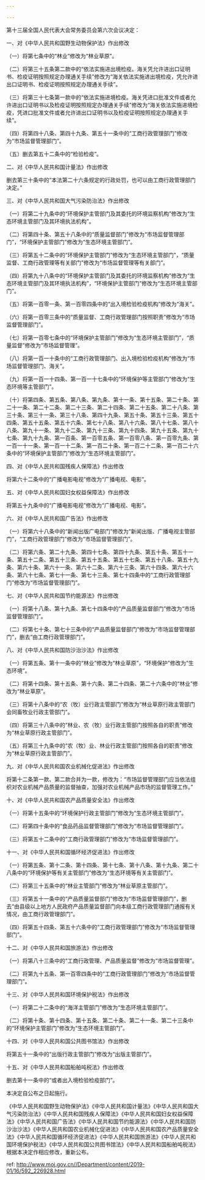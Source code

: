 ```yaml
---

---
```


第十三届全国人民代表大会常务委员会第六次会议决定：

一、对《中华人民共和国野生动物保护法》作出修改

（一）将第七条中的“林业”修改为“林业草原”。

（二）将第三十五条第二款中的“依法实施进出境检疫。海关凭允许进出口证明书、检疫证明按照规定办理通关手续”修改为“海关依法实施进出境检疫，凭允许进出口证明书、检疫证明按照规定办理通关手续”。

（三）将第三十七条第一款中的“依法实施进境检疫。海关凭进口批准文件或者允许进出口证明书以及检疫证明按照规定办理通关手续”修改为“海关依法实施进境检疫，凭进口批准文件或者允许进出口证明书以及检疫证明按照规定办理通关手续”。

（四）将第四十八条、第四十九条、第五十一条中的“工商行政管理部门”修改为“市场监督管理部门”。

（五）删去第五十二条中的“检验检疫”。

二、对《中华人民共和国计量法》作出修改

删去第三十条中的“本法第二十六条规定的行政处罚，也可以由工商行政管理部门决定。”

三、对《中华人民共和国大气污染防治法》作出修改

（一）将第二十九条中的“环境保护主管部门及其委托的环境监察机构”修改为“生态环境主管部门及其环境执法机构”。

（二）将第四十条、第五十八条中的“质量监督部门”修改为“市场监督管理部门”，“环境保护主管部门”修改为“生态环境主管部门”。

（三）将第五十二条中的“环境保护主管部门”修改为“生态环境主管部门”，“质量监督、工商行政管理等有关部门”修改为“市场监督管理等有关部门”。

（四）将第九十八条中的“环境保护主管部门及其委托的环境监察机构”修改为“生态环境主管部门及其环境执法机构”，“环境保护主管部门”修改为“生态环境主管部门”。

（五）将第一百零一条、第一百零四条中的“出入境检验检疫机构”修改为“海关”。

（六）将第一百零三条中的“质量监督、工商行政管理部门按照职责”修改为“市场监督管理部门”。

（七）将第一百零七条中的“环境保护主管部门”修改为“生态环境主管部门”，“质量监督”修改为“市场监督管理”。

（八）将第一百一十条中的“工商行政管理部门、出入境检验检疫机构”修改为“市场监督管理部门、海关”。

（九）将第一百一十四条、第一百一十七条中的“环境保护等主管部门”修改为“生态环境等主管部门”。

（十）将第四条、第五条、第八条、第九条、第十一条、第十五条、第二十条、第二十一条、第二十二条、第二十三条、第二十四条、第二十五条、第二十八条、第三十条、第三十一条、第三十八条、第四十九条、第五十条、第五十三条、第五十四条、第五十五条、第五十六条、第七十八条、第八十六条、第八十七条、第八十八条、第九十一条、第九十二条、第九十三条、第九十四条、第九十五条、第九十七条、第九十九条、第一百条、第一百零五条、第一百零八条、第一百零九条、第一百一十一条、第一百一十二条、第一百二十条、第一百二十二条、第一百二十六条中的“环境保护主管部门”修改为“生态环境主管部门”。

四、对《中华人民共和国残疾人保障法》作出修改

将第六十二条中的“广播电影电视”修改为“广播电视、电影”。

五、对《中华人民共和国妇女权益保障法》作出修改

将第五十九条中的“广播电影电视”修改为“广播电视、电影”。

六、对《中华人民共和国广告法》作出修改

（一）将第六十八条中的“新闻出版广电部门”修改为“新闻出版、广播电视主管部门”，“工商行政管理部门”修改为“市场监督管理部门”。

（二）将第六条、第二十九条、第四十七条、第四十九条、第五十条、第五十一条、第五十二条、第五十三条、第五十五条、第五十七条、第五十八条、第五十九条、第六十条、第六十一条、第六十二条、第六十三条、第六十四条、第六十六条、第六十七条、第七十一条、第七十三条、第七十四条中的“工商行政管理部门”修改为“市场监督管理部门”。

七、对《中华人民共和国节约能源法》作出修改

（一）将第十八条、第十九条、第七十四条中的“产品质量监督部门”修改为“市场监督管理部门”。

（二）将第七十条、第七十三条中的“产品质量监督部门”修改为“市场监督管理部门”，删去“由工商行政管理部门”。

八、对《中华人民共和国防沙治沙法》作出修改

（一）将第五条、第十一条中的“林业”修改为“林业草原”，“环境保护”修改为“生态环境”。

（二）将第十四条、第十五条、第十六条、第二十四条、第二十六条中的“林业”修改为“林业草原”。

（三）将第十八条中的“农（牧）业行政主管部门”修改为“林业草原行政主管部门会同畜牧业行政主管部门”。

（四）将第三十八条中的“林业、农（牧）业行政主管部门按照各自的职责”修改为“林业草原行政主管部门”。

（五）将第三十九条中的“农（牧）业、林业行政主管部门按照各自的职责”修改为“林业草原行政主管部门”。

九、对《中华人民共和国农业机械化促进法》作出修改

将第十二条第一款、第二款合并为一款，修改为：“市场监督管理部门应当依法组织对农业机械产品质量的监督抽查，加强对农业机械产品市场的监督管理工作。”

十、对《中华人民共和国农产品质量安全法》作出修改

（一）将第十五条中的“环境保护行政主管部门”修改为“生态环境主管部门”。

（二）将第四十条中的“食品药品监督管理部门”修改为“市场监督管理部门”。

（三）将第五十二条中的“工商行政管理部门”修改为“市场监督管理部门”。

十一、对《中华人民共和国循环经济促进法》作出修改

（一）将第五条、第十二条、第十四条、第十七条、第十八条、第十九条、第二十八条中的“环境保护等有关主管部门”修改为“生态环境等有关主管部门”。

（二）将第三十五条中的“林业主管部门”修改为“林业草原主管部门”。

（三）将第五十一条中的“产品质量监督部门”修改为“市场监督管理部门”，删去“由县级以上地方人民政府产品质量监督部门向本级工商行政管理部门通报有关情况，由工商行政管理部门”。

（四）将第五十四条、第五十六条中的“工商行政管理部门”修改为“市场监督管理部门”。

十二、对《中华人民共和国旅游法》作出修改

（一）将第八十三条中的“工商行政管理、产品质量监督”修改为“市场监督管理”。

（二）将第九十五条、第一百零四条中的“工商行政管理部门”修改为“市场监督管理部门”。

十三、对《中华人民共和国环境保护税法》作出修改

（一）将第二十二条中的“海洋主管部门”修改为“生态环境主管部门”。

（二）将第十条、第十四条、第十五条、第二十条、第二十一条、第二十三条中的“环境保护主管部门”修改为“生态环境主管部门”。

十四、对《中华人民共和国公共图书馆法》作出修改

将第五十一条中的“出版行政主管部门”修改为“出版主管部门”。

十五、对《中华人民共和国船舶吨税法》作出修改

删去第十一条中的“或者出入境检验检疫部门”。

本决定自公布之日起施行。

《中华人民共和国野生动物保护法》《中华人民共和国计量法》《中华人民共和国大气污染防治法》《中华人民共和国残疾人保障法》《中华人民共和国妇女权益保障法》《中华人民共和国广告法》《中华人民共和国节约能源法》《中华人民共和国防沙治沙法》《中华人民共和国农业机械化促进法》《中华人民共和国农产品质量安全法》《中华人民共和国循环经济促进法》《中华人民共和国旅游法》《中华人民共和国环境保护税法》《中华人民共和国公共图书馆法》《中华人民共和国船舶吨税法》根据本决定作相应修改，重新公布。

 ref: <http://www.moj.gov.cn//Department/content/2019-01/16/592_226928.html>